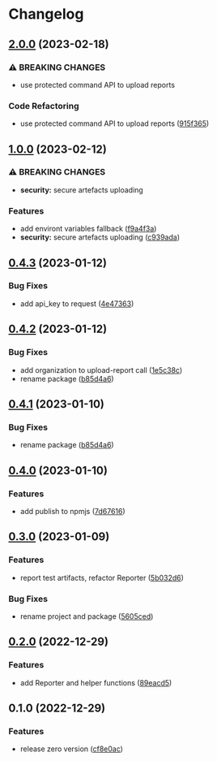 # Changelog

## [2.0.0](https://github.com/playwright-watch/reporter/compare/v1.0.0...v2.0.0) (2023-02-18)


### ⚠ BREAKING CHANGES

* use protected command API to upload reports

### Code Refactoring

* use protected command API to upload reports ([915f365](https://github.com/playwright-watch/reporter/commit/915f365c0bc43d9c6007e16fa527f7c3476c568f))

## [1.0.0](https://github.com/playwright-watch/reporter/compare/v0.4.3...v1.0.0) (2023-02-12)


### ⚠ BREAKING CHANGES

* **security:** secure artefacts uploading

### Features

* add environt variables fallback ([f9a4f3a](https://github.com/playwright-watch/reporter/commit/f9a4f3aaca935d41208de1a0c2876c83b7af3200))
* **security:** secure artefacts uploading ([c939ada](https://github.com/playwright-watch/reporter/commit/c939ada7de56d6f3228e5eb97bda8aa1a2f697b4))

## [0.4.3](https://github.com/playwright-watch/reporter/compare/v0.4.2...v0.4.3) (2023-01-12)


### Bug Fixes

* add api_key to request ([4e47363](https://github.com/playwright-watch/reporter/commit/4e473633fd4bfe3f7ed7c65b94e28123547f0f6b))

## [0.4.2](https://github.com/playwright-watch/reporter/compare/v0.4.0...v0.4.2) (2023-01-12)


### Bug Fixes

* add organization to upload-report call ([1e5c38c](https://github.com/playwright-watch/reporter/commit/1e5c38c41fe80a05d4ebf1db2db42c37fc51fa65))
* rename package ([b85d4a6](https://github.com/playwright-watch/reporter/commit/b85d4a68eb12e0b5ff0797b319bbc34bfa466b81))

## [0.4.1](https://github.com/playwright-watch/reporter/compare/v0.4.0...v0.4.1) (2023-01-10)


### Bug Fixes

* rename package ([b85d4a6](https://github.com/playwright-watch/reporter/commit/b85d4a68eb12e0b5ff0797b319bbc34bfa466b81))

## [0.4.0](https://github.com/playwright-watch/playwright-watch-reporter/compare/v0.3.0...v0.4.0) (2023-01-10)


### Features

* add publish to npmjs ([7d67616](https://github.com/playwright-watch/playwright-watch-reporter/commit/7d67616327c6c08777e0e89450ce3e8b89130e91))

## [0.3.0](https://github.com/playwright-watch/playwright-watch-reporter/compare/v0.2.0...v0.3.0) (2023-01-09)


### Features

* report test artifacts, refactor Reporter ([5b032d6](https://github.com/playwright-watch/playwright-watch-reporter/commit/5b032d66dcbf4b2165b3643dad6a9acf195ffed4))


### Bug Fixes

* rename project and package ([5605ced](https://github.com/playwright-watch/playwright-watch-reporter/commit/5605cedfbf2cfc281cc73021a038dc20e927a7ff))

## [0.2.0](https://github.com/playwright-watch/playwright-watch-reporter/compare/v0.1.0...v0.2.0) (2022-12-29)

### Features

- add Reporter and helper functions ([89eacd5](https://github.com/playwright-watch/playwright-watch-reporter/commit/89eacd5cf3fe36236c1413532e087abe4d8fcc0d))

## 0.1.0 (2022-12-29)

### Features

- release zero version ([cf8e0ac](https://github.com/playwright-watch/playwright-watch-reporter/commit/cf8e0acd7863f2871c92442dc9995f55427c36f5))

